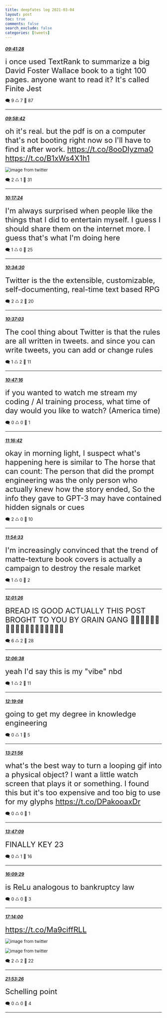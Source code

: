 ```yaml
---
title: deepfates log 2021-03-04
layout: post
toc: true
comments: false
search_exclude: false
categories: [tweets]
---
```



#### <a href = "https://twitter.com/deepfates/status/1367515547848617985">*09:41:28*</a>

<font size="5">i once used TextRank to summarize a big David Foster Wallace book to a tight 100 pages. anyone want to read it?  It's called Finite Jest</font>



🗨️ 9 ♺ 7 🤍  87   

---
    
#### <a href = "https://twitter.com/deepfates/status/1367519884469493762">*09:58:42*</a>

<font size="5">oh it's real. but the pdf is on a computer that's not booting right now so I'll have to find it after work.  https://t.co/8ooDIyzma0  https://t.co/B1xWs4X1h1</font>

![image from twitter](/images/from_twitter/EvpoFoJXIAMFXan.jpg)


🗨️ 2 ♺ 1 🤍  31   

---
    
#### <a href = "https://twitter.com/deepfates/status/1367524589664878592">*10:17:24*</a>

<font size="5">I'm always surprised when people like the things that I did to entertain myself. I guess I should share them on the internet more. I guess that's what I'm doing here</font>



🗨️ 1 ♺ 0 🤍  25   

---
    
#### <a href = "https://twitter.com/deepfates/status/1367528892492308482">*10:34:30*</a>

<font size="5">Twitter is the the extensible, customizable, self-documenting, real-time text based RPG</font>



🗨️ 2 ♺ 2 🤍  20   

---
    
#### <a href = "https://twitter.com/deepfates/status/1367529537655963650">*10:37:03*</a>

<font size="5">The cool thing about Twitter is that the rules are all written in tweets. and since you can write tweets, you can add or change rules</font>



🗨️ 1 ♺ 2 🤍  11   

---
    
#### <a href = "https://twitter.com/deepfates/status/1367532105190813699">*10:47:16*</a>

<font size="5">if you wanted to watch me stream my coding / AI training process, what time of day would you like to watch? (America time)</font>



🗨️ 0 ♺ 0 🤍  1   

---
    
#### <a href = "https://twitter.com/deepfates/status/1367539516098056194">*11:16:42*</a>

<font size="5">okay in morning light, I suspect what's happening here is similar to The horse that can count: The person that did the prompt engineering was the only person who actually knew how the story ended, So the info they gave to GPT-3 may have contained hidden signals or cues</font>



🗨️ 2 ♺ 0 🤍  10   

---
    
#### <a href = "https://twitter.com/deepfates/status/1367549037432496132">*11:54:33*</a>

<font size="5">I'm increasingly convinced that the trend of matte-texture book covers is actually a campaign to destroy the resale market</font>



🗨️ 1 ♺ 0 🤍  2   

---
    
#### <a href = "https://twitter.com/deepfates/status/1367550770187534337">*12:01:26*</a>

<font size="5">BREAD IS GOOD ACTUALLY  THIS POST BROGHT TO YOU BY GRAIN GANG  🍞🍞🍞🍞🍞🍞🍞🍞🍞🍞🍞🍞🍞🍞🍞🍞🍞🍞</font>



🗨️ 6 ♺ 2 🤍  28   

---
    
#### <a href = "https://twitter.com/deepfates/status/1367552081993736195">*12:06:38*</a>

<font size="5">yeah I'd say this is my "vibe" nbd</font>



🗨️ 1 ♺ 2 🤍  11   

---
    
#### <a href = "https://twitter.com/deepfates/status/1367555225964322817">*12:19:08*</a>

<font size="5">going to get my degree in knowledge engineering</font>



🗨️ 0 ♺ 1 🤍  5   

---
    
#### <a href = "https://twitter.com/deepfates/status/1367571030500241411">*13:21:56*</a>

<font size="5">what's the best way to turn a looping gif into a physical object? I want a little watch screen that plays it or something. I found this but it's too expensive and too big to use for my glyphs  https://t.co/DPakooaxDr</font>



🗨️ 0 ♺ 0 🤍  1   

---
    
#### <a href = "https://twitter.com/deepfates/status/1367577375303630849">*13:47:09*</a>

<font size="5">FINALLY  KEY 23</font>



🗨️ 0 ♺ 1 🤍  16   

---
    
#### <a href = "https://twitter.com/deepfates/status/1367613195297320969">*16:09:29*</a>

<font size="5">is ReLu analogous to bankruptcy law</font>



🗨️ 0 ♺ 0 🤍  3   

---
    
#### <a href = "https://twitter.com/deepfates/status/1367629432152678401">*17:14:00*</a>

<font size="5"> https://t.co/Ma9ciffRLL</font>

![image from twitter](/images/from_twitter/EvrLtwpU8AARC-X.jpg)

![image from twitter](/images/from_twitter/EvrLt_QVcAEb0Xp.jpg)


🗨️ 2 ♺ 2 🤍  22   

---
    
#### <a href = "https://twitter.com/deepfates/status/1367699755309142017">*21:53:26*</a>

<font size="5">Schelling point</font>



🗨️ 0 ♺ 0 🤍  4   

---
    
            


